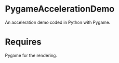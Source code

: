 # PygameAccelerationDemo
An acceleration demo coded in Python with Pygame.

# Requires
Pygame for the rendering.
